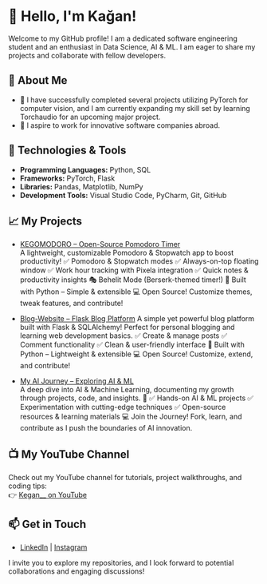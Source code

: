 # 👋 Hello, I'm Kağan!  

Welcome to my GitHub profile! I am a dedicated software engineering student and an enthusiast in Data Science, AI & ML. I am eager to share my projects and collaborate with fellow developers.  

## 🚀 About Me  
- 🌱 I have successfully completed several projects utilizing PyTorch for computer vision, and I am currently expanding my skill set by learning Torchaudio for an upcoming major project.  
- 💼 I aspire to work for innovative software companies abroad.  

## 🔧 Technologies & Tools  
- **Programming Languages:** Python, SQL  
- **Frameworks:** PyTorch, Flask  
- **Libraries:** Pandas, Matplotlib, NumPy  
- **Development Tools:** Visual Studio Code, PyCharm, Git, GitHub  

## 📈 My Projects  
- [KEGOMODORO – Open-Source Pomodoro Timer](https://github.com/Kagankakao/KEGOMODORO)  
  A lightweight, customizable Pomodoro & Stopwatch app to boost productivity! 
  ✅ Pomodoro & Stopwatch modes
  ✅ Always-on-top floating window
  ✅ Work hour tracking with Pixela integration
  ✅ Quick notes & productivity insights
  🎭 Behelit Mode (Berserk-themed timer!)
  🐍 Built with Python – Simple & extensible
  💻 Open Source! Customize themes, tweak features, and contribute!

- [Blog-Website – Flask Blog Platform](https://github.com/Kagankakao/Blog-Website)
  A simple yet powerful blog platform built with Flask & SQLAlchemy! Perfect for personal blogging and learning web development basics.
  ✅ Create & manage posts
  ✅ Comment functionality
  ✅ Clean & user-friendly interface
  🐍 Built with Python – Lightweight & extensible
  💻 Open Source! Customize, extend, and contribute! 

- [My AI Journey – Exploring AI & ML](https://github.com/Kagankakao/My-AI-Journey)  
  A deep dive into AI & Machine Learning, documenting my growth through projects, code, and insights. 🚀
  ✅ Hands-on AI & ML projects
  ✅ Experimentation with cutting-edge techniques
  ✅ Open-source resources & learning materials
  💻 Join the Journey! Fork, learn, and contribute as I push the boundaries of AI innovation. 

## 📺 My YouTube Channel  
Check out my YouTube channel for tutorials, project walkthroughs, and coding tips:  
👉 [Kegan__ on YouTube](https://www.youtube.com/@Kegan__)  

## 📫 Get in Touch  
- [LinkedIn](https://www.linkedin.com/in/ka%C4%9Fan-ar%C4%B1ba%C5%9F-b8a8b6214/) | [Instagram](https://www.instagram.com/aribaskagan/)  

I invite you to explore my repositories, and I look forward to potential collaborations and engaging discussions!  
